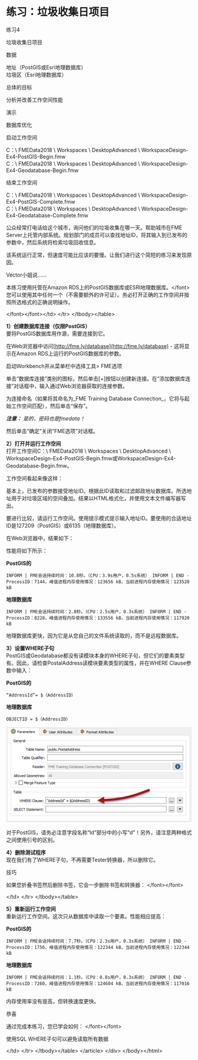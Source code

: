 # 练习：垃圾收集日项目

 练习4

 垃圾收集日项目

数据

地址（PostGIS或Esri地理数据库）  
垃圾区（Esri地理数据库）

总体的目标

分析并改善工作空间性能

演示

数据库优化

启动工作空间

C：\ FMEData2018 \ Workspaces \ DesktopAdvanced \ WorkspaceDesign-Ex4-PostGIS-Begin.fmw  
C：\ FMEData2018 \ Workspaces \ DesktopAdvanced \ WorkspaceDesign-Ex4-Geodatabase-Begin.fmw

结束工作空间

C：\ FMEData2018 \ Workspaces \ DesktopAdvanced \ WorkspaceDesign-Ex4-PostGIS-Complete.fmw  
C：\ FMEData2018 \ Workspaces \ DesktopAdvanced \ WorkspaceDesign-Ex4-Geodatabase-Complete.fmw

公众经常打电话给这个城市，询问他们的垃圾收集在哪一天。帮助城市在FME Server上托管内部系统。规划部门的成员可以查找地址ID，将其输入到已发布的参数中，然后系统将检索垃圾回收信息。

该系统运行正常，但速度可能比应该的要慢。让我们进行这个简短的练习来发现原因。

 Vector小姐说......

本练习使用托管在Amazon RDS上的PostGIS数据库或ESRI地理数据库。&lt;/font&gt;您可以使用其中任何一个（不需要额外的许可证）。务必打开正确的工作空间并按照所选格式的正确说明操作。

&lt;/font&gt;&lt;/font&gt;&lt;/td&gt; &lt;/tr&gt; &lt;/tbody&gt;&lt;/table&gt;

  
**1）创建数据库连接（仅限PostGIS）**  
要将PostGIS数据库用作源，需要连接到它。

在Web浏览器中访问[http://fme.ly/database](http://fme.ly/database) - 这将显示在Amazon RDS上运行的PostGIS数据库的参数。

启动Workbench并从菜单栏中选择工具&gt; FME选项

单击“数据库连接”类别的图标，然后单击\[+\]按钮以创建新连接。在“添加数据库连接”对话框中，输入通过Web浏览器获取的连接参数。

为连接命名（如果将其命名为_FME Training Database Connection_，它将与起始工作空间匹配），然后单击“保存”。

_**注意：**_ _是的，密码也是fmedata！_

然后单击“确定”关闭“FME选项”对话框。

  
**2）打开并运行工作空间**  
打开工作空间C：\ FMEData2018 \ Workspaces \ DesktopAdvanced \ WorkspaceDesign-Ex4-PostGIS-Begin.fmw或WorkspaceDesign-Ex4-Geodatabase-Begin.fmw。

工作空间看起来像这样：

基本上，已发布的参数接受地址ID。根据此ID读取和过滤邮政地址数据库。所选地址用于对垃圾区域的空间叠加。结果以HTML格式化，并使用文本文件编写器写出。

要进行比较，请运行工作空间。使用提示模式提示输入地址ID。要使用的合适地址ID是127209（PostGIS）或6135（地理数据库）。

在Web浏览器中，结果如下：

性能将如下所示：

**PostGIS的**

```
INFORM | FME会话持续时间：10.8秒。（CPU：3.9s用户，0.5s系统） INFORM | END - ProcessID：7144，峰值进程内存使用情况：123656 kB，当前进程内存使用情况：123520 kB 
```

**地理数据库**

```
INFORM | FME会话持续时间：2.8秒。（CPU：2.5s用户，0.3s系统） INFORM | END - ProcessID：8228，峰值进程内存使用情况：133556 kB，当前进程内存使用情况：117920 kB 
```

地理数据库更快，因为它是从您自己的文件系统读取的，而不是远程数据库。

  
**3）设置WHERE子句**  
 PostGIS或Geodatabase都没有读模块本身的WHERE子句，但它们的要素类型有。因此，请检查PostalAddress读模块要素类型的属性，并在WHERE Clause参数中输入：

**PostGIS的**

```
“AddressId”= $（AddressID） 
```

**地理数据库**

```
OBJECTID = $（AddressID） 
```

  
[![](../../.gitbook/assets/img2.237.ex4.whereclause.png)](https://github.com/safesoftware/FMETraining/blob/Desktop-Advanced-2018/DesktopAdvanced2WorkspaceDesign/Images/Img2.237.Ex4.WhereClause.png)

对于PostGIS，请务必注意字段名称“Id”部分中的小写“d”！另外，请注意两种格式之间使用引号的区别。

  
**4）删除测试程序**  
现在我们有了WHERE子句，不再需要Tester转换器，所以删除它。

 技巧

如果您折叠书签然后删除书签，它会一步删除书签和转换器： &lt;/font&gt;&lt;/font&gt;  
  
   


&lt;/td&gt; &lt;/tr&gt; &lt;/tbody&gt;&lt;/table&gt;

  
**5）重新运行工作空间**  
重新运行工作空间。这次只从数据库中读取一个要素。性能相应提高：

**PostGIS的**

```
INFORM | FME会话持续时间：7.7秒。（CPU：2.3s用户，0.3s系统） INFORM | END - ProcessID：1756，峰值进程内存使用情况：122344 kB，当前进程内存使用情况：122344 kB 
```

**地理数据库**

```
INFORM | FME会话持续时间：1.1秒。（CPU：0.8s用户，0.3s系统） INFORM | END - ProcessID：7260，峰值进程内存使用情况：124604 kB，当前进程内存使用情况：117016 kB 
```

内存使用率没有提高，但转换速度更快。

 恭喜

通过完成本练习，您已学会如何： &lt;/font&gt;&lt;/font&gt;

使用SQL WHERE子句可以避免读取所有数据

&lt;/td&gt; &lt;/tr&gt; &lt;/tbody&gt;&lt;/table&gt; &lt;/article&gt; &lt;/div&gt; &lt;/body&gt;&lt;/html&gt;

